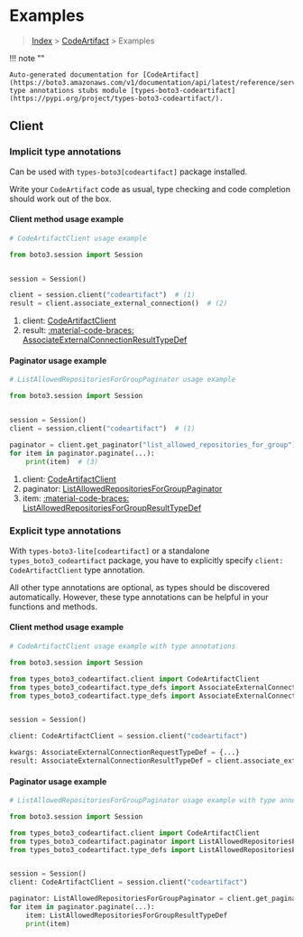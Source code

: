 # Examples

> [Index](../README.md) > [CodeArtifact](./README.md) > Examples

!!! note ""

    Auto-generated documentation for [CodeArtifact](https://boto3.amazonaws.com/v1/documentation/api/latest/reference/services/codeartifact.html#codeartifact)
    type annotations stubs module [types-boto3-codeartifact](https://pypi.org/project/types-boto3-codeartifact/).

## Client

### Implicit type annotations

Can be used with `types-boto3[codeartifact]` package installed.

Write your `CodeArtifact` code as usual,
type checking and code completion should work out of the box.


#### Client method usage example

```python
# CodeArtifactClient usage example

from boto3.session import Session


session = Session()

client = session.client("codeartifact")  # (1)
result = client.associate_external_connection()  # (2)
```

1. client: [CodeArtifactClient](./client.md)
2. result: [:material-code-braces: AssociateExternalConnectionResultTypeDef](./type_defs.md#associateexternalconnectionresulttypedef)



#### Paginator usage example

```python
# ListAllowedRepositoriesForGroupPaginator usage example

from boto3.session import Session


session = Session()
client = session.client("codeartifact")  # (1)

paginator = client.get_paginator("list_allowed_repositories_for_group")  # (2)
for item in paginator.paginate(...):
    print(item)  # (3)
```

1. client: [CodeArtifactClient](./client.md)
2. paginator: [ListAllowedRepositoriesForGroupPaginator](./paginators.md#listallowedrepositoriesforgrouppaginator)
3. item: [:material-code-braces: ListAllowedRepositoriesForGroupResultTypeDef](./type_defs.md#listallowedrepositoriesforgroupresulttypedef)




### Explicit type annotations

With `types-boto3-lite[codeartifact]`
or a standalone `types_boto3_codeartifact` package, you have to explicitly specify `client: CodeArtifactClient` type annotation.

All other type annotations are optional, as types should be discovered automatically.
However, these type annotations can be helpful in your functions and methods.


#### Client method usage example

```python
# CodeArtifactClient usage example with type annotations

from boto3.session import Session

from types_boto3_codeartifact.client import CodeArtifactClient
from types_boto3_codeartifact.type_defs import AssociateExternalConnectionResultTypeDef
from types_boto3_codeartifact.type_defs import AssociateExternalConnectionRequestTypeDef


session = Session()

client: CodeArtifactClient = session.client("codeartifact")

kwargs: AssociateExternalConnectionRequestTypeDef = {...}
result: AssociateExternalConnectionResultTypeDef = client.associate_external_connection(**kwargs)
```



#### Paginator usage example

```python
# ListAllowedRepositoriesForGroupPaginator usage example with type annotations

from boto3.session import Session

from types_boto3_codeartifact.client import CodeArtifactClient
from types_boto3_codeartifact.paginator import ListAllowedRepositoriesForGroupPaginator
from types_boto3_codeartifact.type_defs import ListAllowedRepositoriesForGroupResultTypeDef


session = Session()
client: CodeArtifactClient = session.client("codeartifact")

paginator: ListAllowedRepositoriesForGroupPaginator = client.get_paginator("list_allowed_repositories_for_group")
for item in paginator.paginate(...):
    item: ListAllowedRepositoriesForGroupResultTypeDef
    print(item)
```




